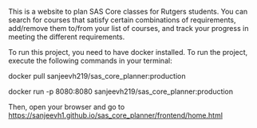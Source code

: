 This is a website to plan SAS Core classes for Rutgers students. 
You can search for courses that satisfy certain combinations of requirements, add/remove them to/from your list of courses, and track your progress in meeting the different requirements.

To run this project, you need to have docker installed.
To run the project, execute the following commands in your terminal:

docker pull sanjeevh219/sas_core_planner:production

docker run -p 8080:8080 sanjeevh219/sas_core_planner:production

Then, open your browser and go to https://sanjeevh1.github.io/sas_core_planner/frontend/home.html

